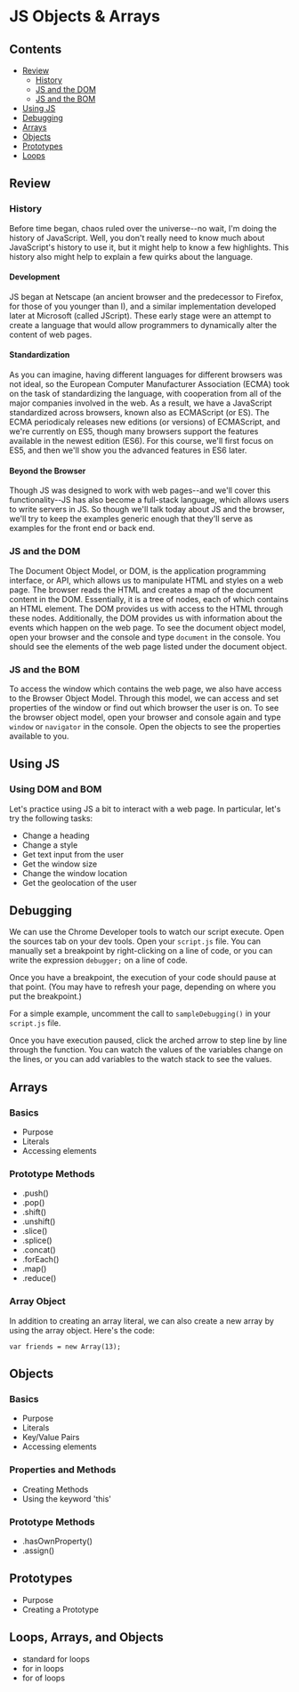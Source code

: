 # JS Objects & Arrays

## Contents
- [Review](#user-content-review)
    - [History](#user-content-history)
    - [JS and the DOM](#user-content-js-and-the-dom)
    - [JS and the BOM](#user-content-js-and-the-bom)
- [Using JS](#user-content-using-js)
- [Debugging](user-content-debugging)
- [Arrays](#user-content-arrays)
- [Objects](#user-content-objects)
- [Prototypes](#user-content-prototypes)
- [Loops](#user-content-loops)

## Review
### History
Before time began, chaos ruled over the universe--no wait, I'm doing the history of JavaScript. Well, you don't really need to know much about JavaScript's history to use it, but it might help to know a few highlights. This history also might help to explain a few quirks about the language. 

#### Development
JS began at Netscape (an ancient browser and the predecessor to Firefox, for those of you younger than I), and a similar implementation developed later at Microsoft (called JScript). These early stage were an attempt to create a language that would allow programmers to dynamically alter the content of web pages. 

#### Standardization
As you can imagine, having different languages for different browsers was not ideal, so the European Computer Manufacturer Association (ECMA) took on the task of standardizing the language, with cooperation from all of the major companies involved in the web. As a result, we have a JavaScript standardized across browsers, known also as ECMAScript (or ES). The ECMA periodicaly releases new editions (or versions) of ECMAScript, and we're currently on ES5, though many browsers support the features available in the newest edition (ES6). For this course, we'll first focus on ES5, and then we'll show you the advanced features in ES6 later. 

#### Beyond the Browser 
Though JS was designed to work with web pages--and we'll cover this functionality--JS has also become a full-stack language, which allows users to write servers in JS. So though we'll talk today about JS and the browser, we'll try to keep the examples generic enough that they'll serve as examples for the front end or back end. 

### JS and the DOM
The Document Object Model, or DOM, is the application programming interface, or API, which allows us to manipulate HTML and styles on a web page. The browser reads the HTML and creates a map of the document content in the DOM. Essentially, it is a tree of nodes, each of which contains an HTML element. The DOM provides us with access to the HTML through these nodes. Additionally, the DOM provides us with information about the events which happen on the web page. To see the document object model, open your browser and the console and type `document` in the console. You should see the elements of the web page listed under the document object. 

### JS and the BOM
To access the window which contains the web page, we also have access to the Browser Object Model. Through this model, we can access and set properties of the window or find out which browser the user is on. To see the browser object model, open your browser and console again and type `window` or `navigator` in the console. Open the objects to see the properties available to you. 

## Using JS
### Using DOM and BOM
Let's practice using JS a bit to interact with a web page. In particular, let's try the following tasks: 
- Change a heading 
- Change a style 
- Get text input from the user
- Get the window size
- Change the window location
- Get the geolocation of the user

## Debugging 
We can use the Chrome Developer tools to watch our script execute. Open the sources tab on your dev tools. Open your `script.js` file. You can manually set a breakpoint by right-clicking on a line of code, or you can write the expression `debugger;` on a line of code.

Once you have a breakpoint, the execution of your code should pause at that point. (You may have to refresh your page, depending on where you put the breakpoint.)

For a simple example, uncomment the call to `sampleDebugging()` in your `script.js` file. 

Once you have execution paused, click the arched arrow to step line by line through the function. You can watch the values of the variables change on the lines, or you can add variables to the watch stack to see the values. 

## Arrays
### Basics
- Purpose
- Literals
- Accessing elements

### Prototype Methods 
- .push()
- .pop()
- .shift()
- .unshift()
- .slice()
- .splice()
- .concat()
- .forEach()
- .map()
- .reduce()


### Array Object
In addition to creating an array literal, we can also create a new array by using the array object. Here's the code: 

```
var friends = new Array(13);
```

## Objects
### Basics
- Purpose
- Literals
- Key/Value Pairs
- Accessing elements

### Properties and Methods
- Creating Methods
- Using the keyword 'this'

### Prototype Methods
- .hasOwnProperty()
- .assign()

## Prototypes
- Purpose
- Creating a Prototype

## Loops, Arrays, and Objects
- standard for loops
- for in loops
- for of loops